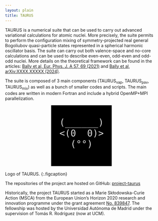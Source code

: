 ```yaml
---
layout: plain
title: TAURUS
---
```


TAURUS is a numerical suite that can be used to carry out advanced variational calculations for atomic nuclei.
More precisely, the suite permits to perform the configuration mixing of symmetry-projected real general Bogoliubov quasi-particle
states represented in a spherical harmonic oscillator basis.
The suite can carry out both valence-space and no-core calculations and can be used to describe even-even, odd-even and odd-odd nuclei.
More details on the theoretical framework can be found in the articles: 
[Bally et al, Eur. Phys. J. A 57, 69 (2021)](https://doi.org/10.1140/epja/s10050-021-00369-z) and
[Bally et al, arXiv:XXXX.XXXXX (2024)](https://arxiv.org/abs/XXXX.XXXXX).

The suite is composed of 3 main components (TAURUS<sub>vap</sub>, TAURUS<sub>pav</sub>, TAURUS<sub>mix</sub>) as well as
a bunch of smaller codes and scripts. The main codes are written in modern Fortran and include a hybrid OpenMP+MPI parallelization.

<p style="text-align:center"> <img src="/assets/img/logo_taurus.png" width="200" height="200">  </p>
Logo of TAURUS.
{:.figcaption}

The repositories of the project are hosted on GitHub: [project-taurus](https://github.com/project-taurus)  

Historically, the project TAURUS started as a Marie Skłodowska-Curie Action (MSCA) from the European Union’s Horizon 2020 research
and innovation programme under the grant agreement [No. 839847](https://cordis.europa.eu/project/id/839847).
The fellowship was hosted by the Universidad Autónoma de Madrid under the supervision of Tomás R. Rodríguez (now at UCM).

<!--
- In the future, exxample of nice results (plots)?
-->
